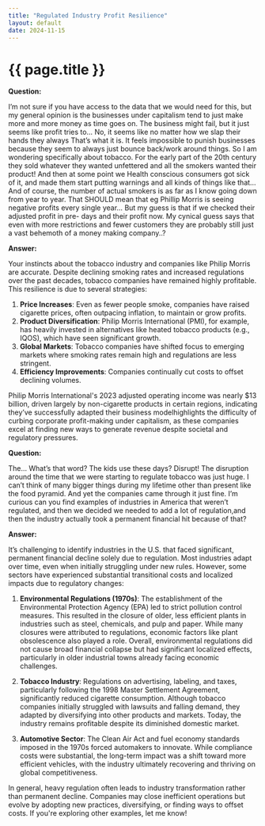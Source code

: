 ```yaml
---
title: "Regulated Industry Profit Resilience"
layout: default
date: 2024-11-15
---
```


# {{ page.title }}

**Question:** 

I’m not sure if you have access to the data that we would need for this, but my general opinion is the businesses under capitalism tend to just make more and more money as time goes on. The business might fail, but it just seems like profit tries to… No, it seems like no matter how we slap their hands they always That’s what it is. It feels impossible to punish businesses because they seem to always just bounce back/work around things. So I am wondering specifically about tobacco. For the early part of the 20th century they sold whatever they wanted unfettered and all the smokers wanted their product! And then at some point we Health conscious consumers got sick of it, and made them start putting warnings and all kinds of things like that… And of course, the number of actual smokers is as far as I know going down from year to year. That SHOULD mean that eg Phillip Morris is seeing negative profits every single year… But my guess is that if we checked their adjusted profit in pre- days and their profit now. My cynical guess says that even with more restrictions and fewer customers they are probably still just a vast behemoth of a money making company..?

**Answer:**

Your instincts about the tobacco industry and companies like Philip Morris are accurate. Despite declining smoking rates and increased regulations over the past decades, tobacco companies have remained highly profitable. This resilience is due to several strategies:

1. **Price Increases**: Even as fewer people smoke, companies have raised cigarette prices, often outpacing inflation, to maintain or grow profits.
2. **Product Diversification**: Philip Morris International (PMI), for example, has heavily invested in alternatives like heated tobacco products (e.g., IQOS), which have seen significant growth.
3. **Global Markets**: Tobacco companies have shifted focus to emerging markets where smoking rates remain high and regulations are less stringent.
4. **Efficiency Improvements**: Companies continually cut costs to offset declining volumes.

Philip Morris International's 2023 adjusted operating income was nearly $13 billion, driven largely by non-cigarette products in certain regions, indicating they’ve successfully adapted their business modelhighlights the difficulty of curbing corporate profit-making under capitalism, as these companies excel at finding new ways to generate revenue despite societal and regulatory pressures.

**Question:**

The… What’s that word? The kids use these days? Disrupt! The disruption around the time that we were starting to regulate tobacco was just huge. I can’t think of many bigger things during my lifetime other than present like the food pyramid. And yet the companies came through it just fine. I’m curious can you find examples of industries in America that weren’t regulated, and then we decided we needed to add a lot of regulation,and then the industry actually took a permanent financial hit because of that?

**Answer:**

It’s challenging to identify industries in the U.S. that faced significant, permanent financial decline solely due to regulation. Most industries adapt over time, even when initially struggling under new rules. However, some sectors have experienced substantial transitional costs and localized impacts due to regulatory changes:

1. **Environmental Regulations (1970s)**: The establishment of the Environmental Protection Agency (EPA) led to strict pollution control measures. This resulted in the closure of older, less efficient plants in industries such as steel, chemicals, and pulp and paper. While many closures were attributed to regulations, economic factors like plant obsolescence also played a role. Overall, environmental regulations did not cause broad financial collapse but had significant localized effects, particularly in older industrial towns already facing economic challenges.

2. **Tobacco Industry**: Regulations on advertising, labeling, and taxes, particularly following the 1998 Master Settlement Agreement, significantly reduced cigarette consumption. Although tobacco companies initially struggled with lawsuits and falling demand, they adapted by diversifying into other products and markets. Today, the industry remains profitable despite its diminished domestic market.

3. **Automotive Sector**: The Clean Air Act and fuel economy standards imposed in the 1970s forced automakers to innovate. While compliance costs were substantial, the long-term impact was a shift toward more efficient vehicles, with the industry ultimately recovering and thriving on global competitiveness.

In general, heavy regulation often leads to industry transformation rather than permanent decline. Companies may close inefficient operations but evolve by adopting new practices, diversifying, or finding ways to offset costs. If you're exploring other examples, let me know!
